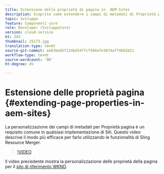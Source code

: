 ```yaml
---
title: Estensione delle proprietà di pagina in  AEM Sites
description: Scoprite come estendere i campi di metadati di Proprietà pagina in  Adobe Experience Manager Sites. Questo video descrive il modo più efficace per farlo utilizzando le funzionalità di Sling Resource Merger.
topic: Sviluppo
feature: Componenti core
role: Developer (Sviluppatore)
version: cloud-service
kt: 243
thumbnail: 25173.jpg
translation-type: tm+mt
source-git-commit: ee63be85f124bd547fcf566efe38f4af74681b21
workflow-type: tm+mt
source-wordcount: '95'
ht-degree: 4%

---
```



# Estensione delle proprietà pagina {#extending-page-properties-in-aem-sites}

La personalizzazione dei campi di metadati per Proprietà pagina è un requisito comune in qualsiasi implementazione di Siti. Questo video descrive il modo più efficace per farlo utilizzando le funzionalità di Sling Resource Merger.

>[!VIDEO](https://video.tv.adobe.com/v/25173?quality=9&learn=on)

Il video precedente mostra la personalizzazione delle proprietà della pagina per il [sito di riferimento WKND](https://github.com/adobe/aem-guides-wknd).
